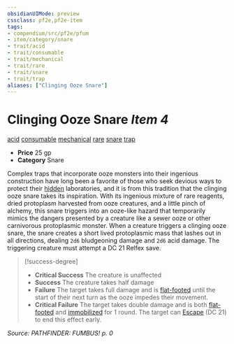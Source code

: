 ```yaml
---
obsidianUIMode: preview
cssclass: pf2e,pf2e-item
tags:
- compendium/src/pf2e/pfum
- item/category/snare
- trait/acid
- trait/consumable
- trait/mechanical
- trait/rare
- trait/snare
- trait/trap
aliases: ["Clinging Ooze Snare"]
---
```

# Clinging Ooze Snare *Item 4*  
[acid](rules/traits/acid.md "Acid Energy & Element Trait")  [consumable](rules/traits/consumable.md "Consumable Item Trait")  [mechanical](rules/traits/mechanical.md "Mechanical Hazard Trait")  [rare](rules/traits/rare.md "Rare Rarity Trait")  [snare](rules/traits/snare.md "Snare Item Trait")  [trap](rules/traits/trap.md "Trap Hazard Trait")  

- **Price** 25 gp
- **Category** Snare

Complex traps that incorporate ooze monsters into their ingenious construction have long been a favorite of those who seek devious ways to protect their [hidden](rules/conditions.md#Hidden) laboratories, and it is from this tradition that the clinging ooze snare takes its inspiration. With its ingenious mixture of rare reagents, dried protoplasm harvested from ooze creatures, and a little pinch of alchemy, this snare triggers into an ooze-like hazard that temporarily mimics the dangers presented by a creature like a sewer ooze or other carnivorous protoplasmic monster. When a creature triggers a clinging ooze snare, the snare creates a short lived protoplasmic mass that lashes out in all directions, dealing `2d6` bludgeoning damage and `2d6` acid damage. The triggering creature must attempt a DC 21 Relfex save.

> [!success-degree] 
> - **Critical Success** The creature is unaffected
> - **Success** The creature takes half damage
> - **Failure** The target takes full damage and is [flat-footed](rules/conditions.md#Flat-footed) until the start of their next turn as the ooze impedes their movement.
> - **Critical Failure** The target takes double damage and is both [flat-footed](rules/conditions.md#Flat-footed) and [immobilized](rules/conditions.md#Immobilized) for 1 round. The target can [Escape](rules/actions/escape.md) (DC 21) to end this effect early.

*Source: PATHFINDER: FUMBUS! p. 0*